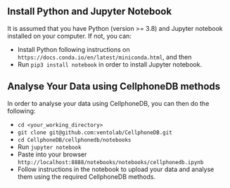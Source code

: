 Install Python and Jupyter Notebook
-----------------------------------

It is assumed that you have Python (version >= 3.8) and Jupyter notebook installed on your computer.
If not, you can:
- Install Python following instructions on ```https://docs.conda.io/en/latest/miniconda.html```, and then 
- Run ```pip3 install notebook``` in order to install Jupyter notebook.

Analyse Your Data using CellphoneDB methods
-----------------------------------

In order to analyse your data using CellphoneDB, you can then do the following:
- ```cd <your_working_directory>```
- ```git clone git@github.com:ventolab/CellphoneDB.git```
- ```cd CellphoneDB/cellphonedb/notebooks```
- Run ```jupyter notebook```
- Paste into your browser ```http://localhost:8888/notebooks/notebooks/cellphonedb.ipynb```
- Follow instructions in the notebook to upload your data and analyse them using the required CellphoneDB methods.